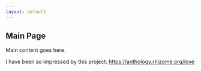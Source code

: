 ```yaml
---
layout: default
---
```


  <h2>Main Page</h2>

  Main content goes here.

  I have been so impressed by this project: https://anthology.rhizome.org/love
